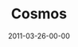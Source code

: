 ---
layout: message
category: message
series: "The Story"
title: "Cosmos"
date: 2011-03-26-00-00
message_id: 664
audio: "http://s3.amazonaws.com/crossroads-media/messages/audio/thestory01.mp3"
audio-duration: "47:44"
program: "http://s3.amazonaws.com/crossroads-media/documents/03_26-27_11Program.pdf"
description: "We'll be starting at the beginning of the story-before the world began-and talking about what it means that God is eternal and holy."
video: "http://s3.amazonaws.com/crossroads-media/messages/video/thestory01.mp4"
video-duration: "47:50"
yt-embed-url: "//www.youtube.com/embed/Mx7TUTMq6VU"
video-image: "http://s3.amazonaws.com/crossroads-media/images/thestory01_still.jpg"
tag: 
 - mingo
 - story
 - program
 - community-groups
 - healing-groups
 - small-groups
explicit: false
---